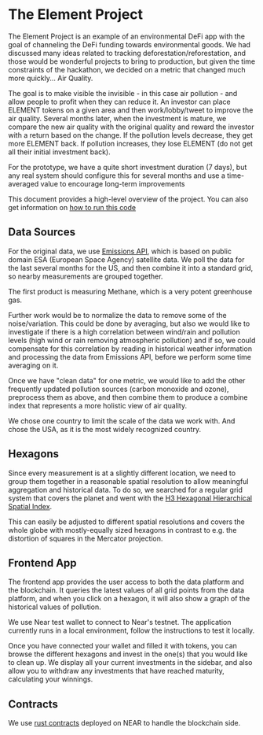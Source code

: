 # The Element Project

The Element Project is an example of an environmental DeFi app with the goal of channeling the DeFi funding
towards environmental goods. We had discussed many ideas related to tracking deforestation/reforestation,
and those would be wonderful projects to bring to production, but given the time constraints of the hackathon,
we decided on a metric that changed much more quickly... Air Quality.

The goal is to make visible the invisible - in this case air pollution - and allow people to profit when they can
reduce it. An investor can place ELEMENT tokens on a given area and then work/lobby/tweet to improve the air quality.
Several months later, when the investment is mature, we compare the new air quality with the original quality and
reward the investor with a return based on the change. If the pollution levels decrease, they get more ELEMENT back.
If pollution increases, they lose ELEMENT (do not get all their initial investment back).

For the prototype, we have a quite short investment duration (7 days),
but any real system should configure this for several months and use a time-averaged value to encourage long-term improvements

This document provides a high-level overview of the project. You can also get information on [how to run this code](./DEVELOPMENT.md)

## Data Sources

For the original data, we use [Emissions API](https://emissions-api.org/), which is based on public domain
ESA (European Space Agency) satellite data. We poll the data for the last several months for the US, and
then combine it into a standard grid, so nearby measurements are grouped together.

The first product is measuring Methane, which is a very potent greenhouse gas.

Further work would be to normalize the data to remove some of the noise/variation. This could be done by
averaging, but also we would like to investigate if there is a high correlation between wind/rain and
pollution levels (high wind or rain removing atmospheric pollution) and if so, we could compensate for this
correlation by reading in historical weather information and processing the data from Emissions API, before
we perform some time averaging on it.

Once we have "clean data" for one metric, we would like to add the other frequently updated pollution sources
(carbon monoxide and ozone), preprocess them as above, and then combine them to produce a combine index
that represents a more holistic view of air quality.

We chose one country to limit the scale of the data we work with. And chose the USA, as it is the most widely
recognized country.

## Hexagons

Since every measurement is at a slightly different location, we need to group them together in a reasonable
spatial resolution to allow meaningful aggregation and historical data. To do so, we searched for a regular grid system
that covers the planet and went with the [H3 Hexagonal Hierarchical Spatial Index](https://eng.uber.com/h3/).

This can easily be adjusted to different spatial resolutions and covers the whole globe with mostly-equally sized
hexagons in contrast to e.g. the distortion of squares in the Mercator projection.

## Frontend App

The frontend app provides the user access to both the data platform and the blockchain.
It queries the latest values of all grid points from the data platform, and when you click on a hexagon, it will
also show a graph of the historical values of pollution.

We use Near test wallet to connect to Near's testnet. The application currently runs in a local environment, follow the
instructions to test it locally.

Once you have connected your wallet and filled it with tokens, you can browse the different hexagons and invest in the
one(s) that you would like to clean up. We display all your current investments in the sidebar, and also allow
you to withdraw any investments that have reached maturity, calculating your winnings.

## Contracts

We use [rust contracts](https://github.com/Pranav543/metabuild-hackathon-project/tree/main/contracts) deployed on NEAR to handle
the blockchain side.
